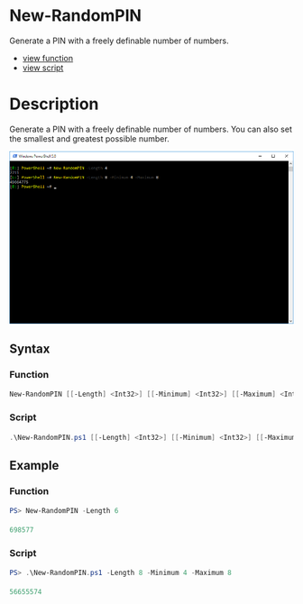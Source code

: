 # New-RandomPIN

Generate a PIN with a freely definable number of numbers.

* [view function](https://github.com/BornToBeRoot/PowerShell/blob/master/Module/LazyAdmin/New-RandomPIN.ps1)
* [view script](https://github.com/BornToBeRoot/PowerShell/blob/master/Scripts/New-RandomPIN.ps1)

# Description

Generate a PIN with a freely definable number of numbers. You can also set the smallest and greatest possible number. 

![Screenshot](New-RandomPIN.png?raw=true)

## Syntax 

### Function

```powershell
New-RandomPIN [[-Length] <Int32>] [[-Minimum] <Int32>] [[-Maximum] <Int32>] [[-CopyToClipboard]] [<CommonParameters>]
```

### Script

```powershell
.\New-RandomPIN.ps1 [[-Length] <Int32>] [[-Minimum] <Int32>] [[-Maximum] <Int32>] [[-CopyToClipboard]] [<CommonParameters>]
```

## Example

### Function

```powershell
PS> New-RandomPIN -Length 6

698577
```

### Script

```powershell
PS> .\New-RandomPIN.ps1 -Length 8 -Minimum 4 -Maximum 8

56655574
```